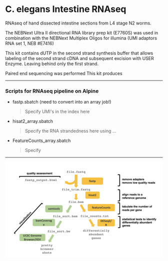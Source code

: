 # C. elegans Intestine RNAseq

RNAseq of hand dissected intestine sections from L4 stage N2 worms.

The NEBNext Ultra II directional RNA library prep kit (E7760S) was used in combination with the NEBNext Multiplex Oligos for illumina (UMI adaptors RNA set 1, NEB #E7416)

This kit contains dUTP in the second strand synthesis buffer that allows labeling of the second strand cDNA and subsequent excision with USER Enzyme. Leaving behind only the first strand. 

Paired end sequencing was performed
This kit produces

---

### Scripts for RNAseq pipeline on Alpine

- fastp.sbatch (need to convert into an array job!) 
  > Specify UMI's in the index here

- hisat2_array.sbatch 
  > Specify the RNA strandedness here using 
  > ...

- FeatureCounts_array.sbatch
  > Specify 

--- 

![](pipeline.png)
